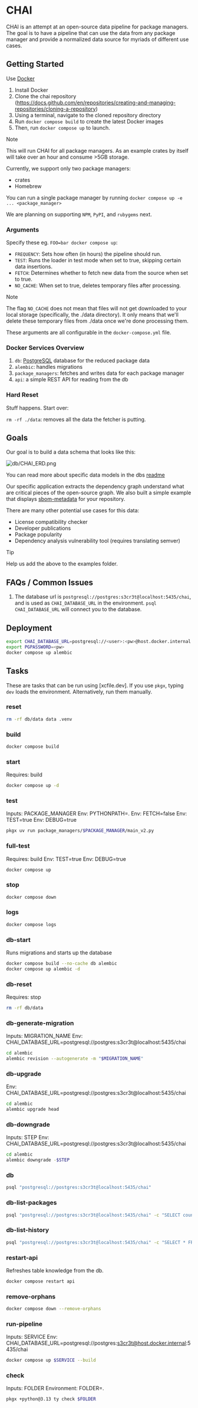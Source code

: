 # CHAI

CHAI is an attempt at an open-source data pipeline for package managers. The
goal is to have a pipeline that can use the data from any package manager and
provide a normalized data source for myriads of different use cases.

## Getting Started

Use [Docker](https://docker.com)

1. Install Docker
2. Clone the chai repository (https://docs.github.com/en/repositories/creating-and-managing-repositories/cloning-a-repository)
3. Using a terminal, navigate to the cloned repository directory
4. Run `docker compose build` to create the latest Docker images
5. Then, run `docker compose up` to launch.

> [!NOTE]
>
> This will run CHAI for all package managers. As an example crates by
> itself will take over an hour and consume >5GB storage.
>
> Currently, we support only two package managers:
>
> - crates
> - Homebrew
>
> You can run a single package manager by running
> `docker compose up -e ... <package_manager>`
>
> We are planning on supporting `NPM`, `PyPI`, and `rubygems` next.

### Arguments

Specify these eg. `FOO=bar docker compose up`:

- `FREQUENCY`: Sets how often (in hours) the pipeline should run.
- `TEST`: Runs the loader in test mode when set to true, skipping certain data insertions.
- `FETCH`: Determines whether to fetch new data from the source when set to true.
- `NO_CACHE`: When set to true, deletes temporary files after processing.

> [!NOTE]
> The flag `NO_CACHE` does not mean that files will not get downloaded to your local
> storage (specifically, the ./data directory). It only means that we'll
> delete these temporary files from ./data once we're done processing them.

These arguments are all configurable in the `docker-compose.yml` file.

### Docker Services Overview

1. `db`: [PostgreSQL] database for the reduced package data
2. `alembic`: handles migrations
3. `package_managers`: fetches and writes data for each package manager
4. `api`: a simple REST API for reading from the db

### Hard Reset

Stuff happens. Start over:

`rm -rf ./data`: removes all the data the fetcher is putting.

<!-- this is handled now that alembic/psycopg2 are in pkgx -->
<!--
## Alembic Alternatives

- sqlx command line tool to manage migrations, alongside models for sqlx in rust
- vapor's migrations are written in swift
-->

## Goals

Our goal is to build a data schema that looks like this:

![db/CHAI_ERD.png](db/CHAI_ERD.png)

You can read more about specific data models in the dbs [readme](db/README.md)

Our specific application extracts the dependency graph understand what are
critical pieces of the open-source graph. We also built a simple example that displays
[sbom-metadata](examples/sbom-meta) for your repository.

There are many other potential use cases for this data:

- License compatibility checker
- Developer publications
- Package popularity
- Dependency analysis vulnerability tool (requires translating semver)

> [!TIP]
> Help us add the above to the examples folder.

## FAQs / Common Issues

1. The database url is `postgresql://postgres:s3cr3t@localhost:5435/chai`, and
   is used as `CHAI_DATABASE_URL` in the environment. `psql CHAI_DATABASE_URL`
   will connect you to the database.

## Deployment

```sh
export CHAI_DATABASE_URL=postgresql://<user>:<pw>@host.docker.internal:<port>/chai
export PGPASSWORD=<pw>
docker compose up alembic
```

## Tasks

These are tasks that can be run using [xcfile.dev]. If you use `pkgx`, typing
`dev` loads the environment. Alternatively, run them manually.

### reset

```sh
rm -rf db/data data .venv
```

### build

```sh
docker compose build
```

### start

Requires: build

```sh
docker compose up -d
```

### test

Inputs: PACKAGE_MANAGER
Env: PYTHONPATH=.
Env: FETCH=false
Env: TEST=true
Env: DEBUG=true

```sh
pkgx uv run package_managers/$PACKAGE_MANAGER/main_v2.py
```

### full-test

Requires: build
Env: TEST=true
Env: DEBUG=true

```sh
docker compose up
```

### stop

```sh
docker compose down
```

### logs

```sh
docker compose logs
```

### db-start

Runs migrations and starts up the database

```sh
docker compose build --no-cache db alembic
docker compose up alembic -d
```

### db-reset

Requires: stop

```sh
rm -rf db/data
```

### db-generate-migration

Inputs: MIGRATION_NAME
Env: CHAI_DATABASE_URL=postgresql://postgres:s3cr3t@localhost:5435/chai

```sh
cd alembic
alembic revision --autogenerate -m "$MIGRATION_NAME"
```

### db-upgrade

Env: CHAI_DATABASE_URL=postgresql://postgres:s3cr3t@localhost:5435/chai

```sh
cd alembic
alembic upgrade head
```

### db-downgrade

Inputs: STEP
Env: CHAI_DATABASE_URL=postgresql://postgres:s3cr3t@localhost:5435/chai

```sh
cd alembic
alembic downgrade -$STEP
```

### db

```sh
psql "postgresql://postgres:s3cr3t@localhost:5435/chai"
```

### db-list-packages

```sh
psql "postgresql://postgres:s3cr3t@localhost:5435/chai" -c "SELECT count(id) FROM packages;"
```

### db-list-history

```sh
psql "postgresql://postgres:s3cr3t@localhost:5435/chai" -c "SELECT * FROM load_history;"
```

### restart-api

Refreshes table knowledge from the db.

```sh
docker compose restart api
```

### remove-orphans

```sh
docker compose down --remove-orphans
```

### run-pipeline

Inputs: SERVICE
Env: CHAI_DATABASE_URL=postgresql://postgres:s3cr3t@host.docker.internal:5435/chai

```sh
docker compose up $SERVICE --build
```

### check

Inputs: FOLDER
Environment: FOLDER=.

```sh
pkgx +python@3.13 ty check $FOLDER
```

[PostgreSQL]: https://www.postgresql.org
[`pkgx`]: https://pkgx.sh
